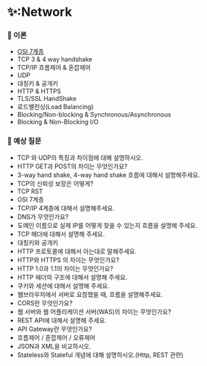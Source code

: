 # ✨:Network

### 📌 이론
- [OSI 7계층](https://github.com/SeoYeonBae/CS_study/blob/main/Network/OSI%207%EA%B3%84%EC%B8%B5.md)
- TCP 3 & 4 way handshake
- TCP/IP 흐름제어 & 혼잡제어
- UDP
- 대칭키 & 공개키
- HTTP & HTTPS
- TLS/SSL HandShake
- 로드밸런싱(Load Balancing)
- Blocking/Non-blocking & Synchronous/Asynchronous
- Blocking & Non-Blocking I/O

### 📌 예상 질문
- TCP 와 UDP의 특징과 차이점에 대해 설명하시오.
- HTTP GET과 POST의 차이는 무엇인가요?
- 3-way hand shake, 4-way hand shake 흐름에 대해서 설명해주세요.
- TCP의 신뢰성 보장은 어떻게?
- TCP RST
- OSI 7계층
- TCP/IP 4계층에 대해서 설명해주세요.
- DNS가 무엇인가요?
- 도메인 이름으로 실제 IP를 어떻게 찾을 수 있는지 흐름을 설명해 주세요.
- TCP 헤더에 대해서 설명해 주세요.
- 대칭키와 공개키
- HTTP 프로토콜에 대해서 아는대로 말해주세요.
- HTTP와 HTTPS 의 차이는 무엇인가요?
- HTTP 1.0과 1.1의 차이는 무엇인가요?
- HTTP 헤더의 구조에 대해서 설명해 주세요.
- 쿠키와 세션에 대해서 설명해 주세요.
- 웹브라우저에서 서버로 요청했을 때, 흐름을 설명해주세요.
- CORS란 무엇인가요?
- 웹 서버와 웹 어플리케이션 서버(WAS)의 차이는 무엇인가요?
- REST API에 대해서 설명해 주세요.
- API Gateway란 무엇인가요?
- 흐름제어 / 혼잡제어 / 오류제어
- JSON과 XML을 비교하시오.
- Stateless와 Stateful 개념에 대해 설명하시오.(Http, REST 관련)
